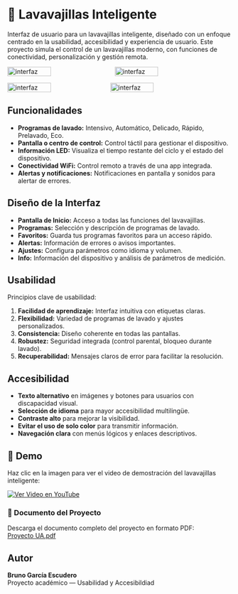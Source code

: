 # 🧼 Lavavajillas Inteligente

Interfaz de usuario para un lavavajillas inteligente, diseñado con un enfoque centrado en la usabilidad, accesibilidad y experiencia de usuario. Este proyecto simula el control de un lavavajillas moderno, con funciones de conectividad, personalización y gestión remota.

<div style="display: flex; gap: 20px; flex-wrap: wrap; margin-bottom: 15px;">
  <img src="https://github.com/user-attachments/assets/30a51718-2c13-492f-a855-98e5850bfd7a" alt="interfaz" width="44%" />
  <img src="https://github.com/user-attachments/assets/61af816e-b703-4679-9304-18ad899fd67a" alt="interfaz" width="44%" />
</div>

<div style="display: flex; gap: 10px; flex-wrap: wrap; margin-bottom: 15px;">
  <img src="https://github.com/user-attachments/assets/a48306a5-f8cb-4561-a265-ec2209ff09e1" alt="interfaz" width="44%" />
  <img src="https://github.com/user-attachments/assets/6dea5ca3-3242-4942-ad09-003745dcfc0b" alt="interfaz" width="44%" />
</div>

## Funcionalidades

- **Programas de lavado:** Intensivo, Automático, Delicado, Rápido, Prelavado, Eco.
- **Pantalla o centro de control:** Control táctil para gestionar el dispositivo.
- **Información LED:** Visualiza el tiempo restante del ciclo y el estado del dispositivo.
- **Conectividad WiFi:** Control remoto a través de una app integrada.
- **Alertas y notificaciones:** Notificaciones en pantalla y sonidos para alertar de errores.

## Diseño de la Interfaz

- **Pantalla de Inicio:** Acceso a todas las funciones del lavavajillas.
- **Programas:** Selección y descripción de programas de lavado.
- **Favoritos:** Guarda tus programas favoritos para un acceso rápido.
- **Alertas:** Información de errores o avisos importantes.
- **Ajustes:** Configura parámetros como idioma y volumen.
- **Info:** Información del dispositivo y análisis de parámetros de medición.

## Usabilidad

Principios clave de usabilidad:
1. **Facilidad de aprendizaje:** Interfaz intuitiva con etiquetas claras.
2. **Flexibilidad:** Variedad de programas de lavado y ajustes personalizados.
3. **Consistencia:** Diseño coherente en todas las pantallas.
4. **Robustez:** Seguridad integrada (control parental, bloqueo durante lavado).
5. **Recuperabilidad:** Mensajes claros de error para facilitar la resolución.

## Accesibilidad

- **Texto alternativo** en imágenes y botones para usuarios con discapacidad visual.
- **Selección de idioma** para mayor accesibilidad multilingüe.
- **Contraste alto** para mejorar la visibilidad.
- **Evitar el uso de solo color** para transmitir información.
- **Navegación clara** con menús lógicos y enlaces descriptivos.

## 🎥 Demo

Haz clic en la imagen para ver el video de demostración del lavavajillas inteligente:

[![Ver Video en YouTube](https://github.com/user-attachments/assets/49c81578-38be-47a3-a095-b5bcc517eb06)](https://youtu.be/dM2hW8GnEHM)

### 📄 Documento del Proyecto

Descarga el documento completo del proyecto en formato PDF:  
[Proyecto UA.pdf](https://github.com/EscuderoBruno/Lavavajillas-Inteligente/blob/main/Projecto%20UA.pdf)

## Autor

**Bruno García Escudero**  
Proyecto académico — Usabilidad y Accesibildiad


